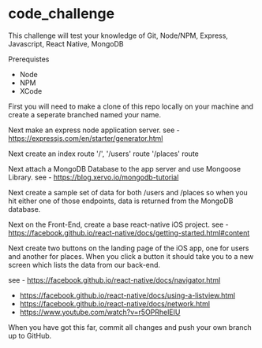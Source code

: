 # code_challenge

This challenge will test your knowledge of Git, Node/NPM, Express, Javascript, React Native, MongoDB

Prerequistes

- Node
- NPM
- XCode

First you will need to make a clone of this repo locally on your machine and create a seperate branched named your name.

Next make an express node application server. see - https://expressjs.com/en/starter/generator.html

Next create an index route '/',
'/users' route
'/places' route

Next attach a MongoDB Database to the app server and use Mongoose Library. see - https://blog.xervo.io/mongodb-tutorial

Next create a sample set of data for both /users and /places so when you hit either one of those endpoints, data is returned from the MongoDB database.

Next on the Front-End, create a base react-native iOS project. see - https://facebook.github.io/react-native/docs/getting-started.html#content

Next create two buttons on the landing page of the iOS app, one for users and another for places. When you click a button it should take you to a new screen which lists the data from our back-end.

see - https://facebook.github.io/react-native/docs/navigator.html 
- https://facebook.github.io/react-native/docs/using-a-listview.html
- https://facebook.github.io/react-native/docs/network.html
- https://www.youtube.com/watch?v=r5OPRhelEIU

When you have got this far, commit all changes and push your own branch up to GitHub.